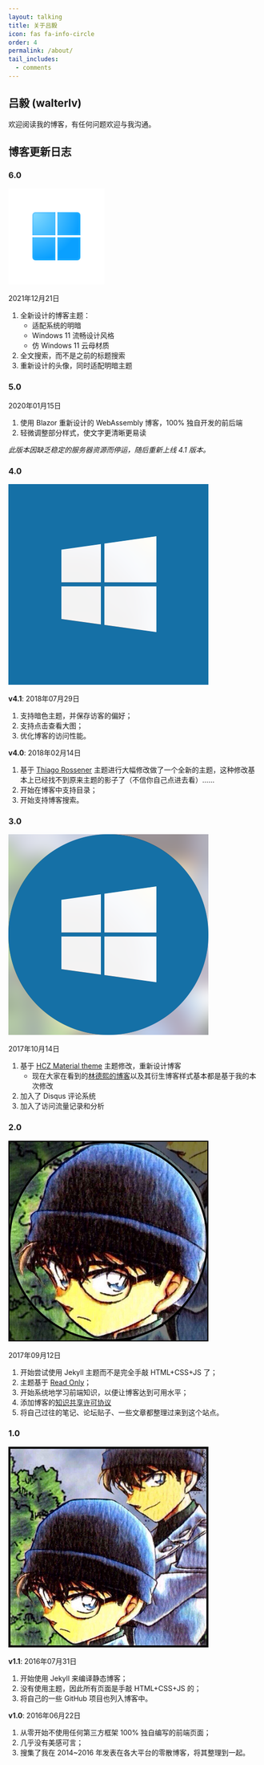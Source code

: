 ```yaml
---
layout: talking
title: 关于吕毅
icon: fas fa-info-circle
order: 4
permalink: /about/
tail_includes:
  - comments
---
```


## 吕毅 (walterlv)

欢迎阅读我的博客，有任何问题欢迎与我沟通。

## 博客更新日志

### 6.0

![6.0 头像](/assets/img/favicons/android-chrome-192x192.png)

2021年12月21日

1. 全新设计的博客主题：
    - 适配系统的明暗
    - Windows 11 流畅设计风格
    - 仿 Windows 11 云母材质
2. 全文搜索，而不是之前的标题搜索
3. 重新设计的头像，同时适配明暗主题

### 5.0

2020年01月15日

1. 使用 Blazor 重新设计的 WebAssembly 博客，100% 独自开发的前后端
2. 轻微调整部分样式，使文字更清晰更易读

*此版本因缺乏稳定的服务器资源而停运，随后重新上线 4.1 版本。*

### 4.0

![4.0 头像](/assets/img/history/4.0/avatar.png)

**v4.1**: 2018年07月29日

1. 支持暗色主题，并保存访客的偏好；
2. 支持点击查看大图；
3. 优化博客的访问性能。

**v4.0**: 2018年02月14日

1. 基于 [Thiago Rossener](https://rossener.com/) 主题进行大幅修改做了一个全新的主题，这种修改基本上已经找不到原来主题的影子了（不信你自己点进去看）……
2. 开始在博客中支持目录；
3. 开始支持博客搜索。

### 3.0

![3.0 头像](/assets/img/history/3.0/avatar.png)

2017年10月14日

1. 基于 [HCZ Material theme](https://github.com/codeasashu/hcz-jekyll-blog) 主题修改，重新设计博客
    - 现在大家在看到的[林德熙的博客](https://blog.lindexi.com/post/%E5%A6%82%E4%BD%95%E4%BD%BF%E7%94%A8%E6%9C%AC%E6%A8%A1%E6%9D%BF%E6%90%AD%E5%BB%BA%E5%8D%9A%E5%AE%A2.html)以及其衍生博客样式基本都是基于我的本次修改
2. 加入了 Disqus 评论系统
3. 加入了访问流量记录和分析

### 2.0

![2.0 头像](/assets/img/history/2.0/avatar.png)

2017年09月12日

1. 开始尝试使用 Jekyll 主题而不是完全手敲 HTML+CSS+JS 了；
2. 主题基于 [Read Only](https://github.com/old-jekyll-templates/Read-Only-Jekyll-Theme)；
3. 开始系统地学习前端知识，以便让博客达到可用水平；
4. 添加博客的[知识共享许可协议](https://creativecommons.org/licenses/by-nc-sa/4.0/)
5. 将自己过往的笔记、论坛贴子、一些文章都整理过来到这个站点。

### 1.0

![1.0 头像](/assets/img/history/1.0/avatar.png)

**v1.1**: 2016年07月31日

1. 开始使用 Jekyll 来编译静态博客；
2. 没有使用主题，因此所有页面是手敲 HTML+CSS+JS 的；
3. 将自己的一些 GitHub 项目也列入博客中。

**v1.0**: 2016年06月22日

1. 从零开始不使用任何第三方框架 100% 独自编写的前端页面；
2. 几乎没有美感可言；
3. 搜集了我在 2014~2016 年发表在各大平台的零散博客，将其整理到一起。
